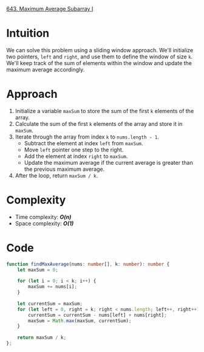 [643. Maximum Average Subarray I](https://leetcode.com/problems/maximum-average-subarray-i/)

# Intuition
We can solve this problem using a sliding window approach. We'll initialize two pointers, `left` and `right`, and use them to define the window of size `k`. We'll keep track of the sum of elements within the window and update the maximum average accordingly.

# Approach
1. Initialize a variable `maxSum` to store the sum of the first `k` elements of the array.
2. Calculate the sum of the first `k` elements of the array and store it in `maxSum`.
3. Iterate through the array from index `k` to `nums.length - 1`.
   - Subtract the element at index `left` from `maxSum`.
   - Move `left` pointer one step to the right.
   - Add the element at index `right` to `maxSum`.
   - Update the maximum average if the current average is greater than the previous maximum average.
4. After the loop, return `maxSum / k`.

# Complexity
- Time complexity: ***O(n)***
- Space complexity: ***O(1)***

# Code
```typescript
function findMaxAverage(nums: number[], k: number): number {
    let maxSum = 0;
    
    for (let i = 0; i < k; i++) {
        maxSum += nums[i];
    }
    
    let currentSum = maxSum;
    for (let left = 0, right = k; right < nums.length; left++, right++) {
        currentSum = currentSum - nums[left] + nums[right];
        maxSum = Math.max(maxSum, currentSum);
    }
    
    return maxSum / k;
};

```